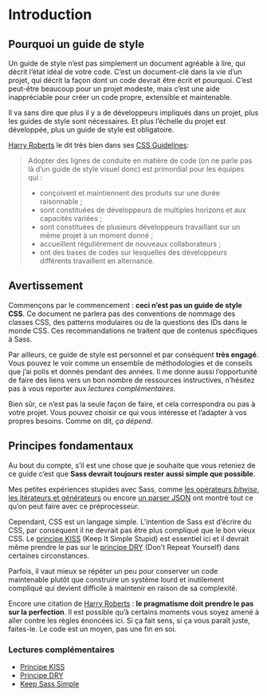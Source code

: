 
# Introduction





## Pourquoi un guide de style

Un guide de style n’est pas simplement un document agréable à lire, qui décrit l’état idéal de votre code. C’est un document-clé dans la vie d’un projet, qui décrit la façon dont un code devrait être écrit et pourquoi. C’est peut-être beaucoup pour un projet modeste, mais c’est une aide inappréciable pour créer un code propre, extensible et maintenable.

Il va sans dire que plus il y a de développeurs impliqués dans un projet, plus les guides de style sont nécessaires. Et plus l’échelle du projet est développée, plus un guide de style est obligatoire.

[Harry Roberts](http://csswizardry.com) le dit très bien dans ses [CSS Guidelines](http://cssguidelin.es/#the-importance-of-a-styleguide):

<blockquote>
  <p>Adopter des lignes de conduite en matière de code (on ne parle pas là d’un guide de style visuel donc) est primordial pour les équipes qui&nbsp;:</p>
  <ul>
    <li>conçoivent et maintiennent des produits sur une durée raisonnable ;</li>
    <li>sont constituées de développeurs de multiples horizons et aux capacités variées ;</li>
    <li>sont constituées de plusieurs développeurs travaillant sur un même projet à un moment donné ;</li>
    <li>accueillent régulièrement de nouveaux collaborateurs ;</li>
    <li>ont des bases de codes sur lesquelles des développeurs différents travaillent en alternance.</li>
  </ul>
</blockquote>






## Avertissement

Commençons par le commencement&nbsp;: **ceci n’est pas un guide de style CSS**. Ce document ne parlera pas des conventions de nommage des classes CSS, des patterns modulaires ou de la questions des IDs dans le monde CSS. Ces recommandations ne traitent que de contenus spécifiques à Sass.

Par ailleurs, ce guide de style est personnel et par conséquent **très engagé**. Vous pouvez le voir comme un ensemble de méthodologies et de conseils que j’ai polis et donnés pendant des années. Il me donne aussi l’opportunité de faire des liens vers un bon nombre de ressources instructives, n’hésitez pas à vous reporter aux *lectures complémentaires*.

Bien sûr, ce n’est pas la seule façon de faire, et cela correspondra ou pas à votre projet. Vous pouvez choisir ce qui vous intéresse et l’adapter à vos propres besoins. Comme on dit, *ça dépend*.






## Principes fondamentaux

Au bout du compte, s’il est une chose que je souhaite que vous reteniez de ce guide c’est que **Sass devrait toujours rester aussi simple que possible**.

Mes petites expériences stupides avec Sass, comme [les opérateurs *bitwise*](https://github.com/HugoGiraudel/SassyBitwise), [les itérateurs et générateurs](https://github.com/HugoGiraudel/SassyIteratorsGenerators) ou encore [un parser JSON](https://github.com/HugoGiraudel/SassyJSON) ont montré tout ce qu’on peut faire avec ce préprocesseur.

Cependant, CSS est un langage simple. L’intention de Sass est d’écrire du CSS, par conséquent il ne devrait pas être plus compliqué que le bon vieux CSS. Le [principe KISS](http://fr.wikipedia.org/wiki/Principe_KISS) (Keep It Simple Stupid) est essentiel ici et il devrait même prendre le pas sur le [principe DRY](http://fr.wikipedia.org/wiki/Ne_vous_r%C3%A9p%C3%A9tez_pas) (Don’t Repeat Yourself) dans certaines circonstances.

Parfois, il vaut mieux se répéter un peu pour conserver un code maintenable plutôt que construire un système lourd et inutilement compliqué qui devient difficile à maintenir en raison de sa complexité.

Encore une citation de [Harry Roberts](https://csswizardry.com)&nbsp;: **le pragmatisme doit prendre le pas sur la perfection**.  Il est possible qu’à certains moments vous soyez amené à aller contre les règles énoncées ici. Si ça fait sens, si ça vous paraît juste, faites-le. Le code est un moyen, pas une fin en soi.



### Lectures complémentaires

* [Principe KISS](http://fr.wikipedia.org/wiki/Principe_KISS)
* [Principe DRY](http://fr.wikipedia.org/wiki/Ne_vous_r%C3%A9p%C3%A9tez_pas)
* [Keep Sass Simple](http://www.sitepoint.com/keep-sass-simple/)

